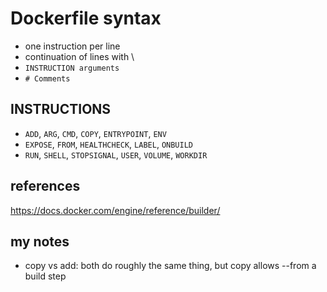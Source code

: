 # Dockerfile syntax
 - one instruction per line
 - continuation of lines with \
 - `INSTRUCTION arguments`
 - `# Comments`



## INSTRUCTIONS
 - `ADD`, `ARG`, `CMD`, `COPY`, `ENTRYPOINT`, `ENV`
 - `EXPOSE`, `FROM`, `HEALTHCHECK`, `LABEL`, `ONBUILD`
 - `RUN`, `SHELL`, `STOPSIGNAL`, `USER`, `VOLUME`, `WORKDIR`

## references
https://docs.docker.com/engine/reference/builder/


## my notes

 - copy vs add: both do roughly the same thing, but copy allows --from a build step
